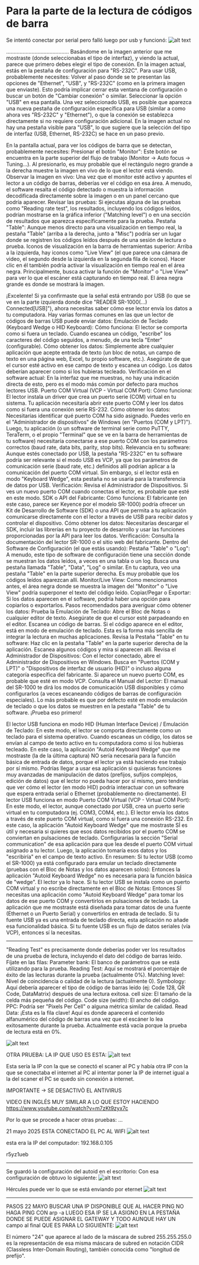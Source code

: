 # Para la parte de la lectura de códigos de barra

Se intentó conectar por serial pero falló luego por usb y funcionó:
![alt text](10.png)




..........................................
Basándome en la imagen anterior que me mostraste (donde seleccionabas el tipo de interfaz), y viendo la actual, parece que primero debes elegir el tipo de conexión.
En la imagen actual, estás en la pestaña de configuración para "RS-232C".
Para usar USB, probablemente necesites:
Volver al paso donde se te presentan las opciones de "Ethernet", "USB", y "RS-232C" (como en la primera imagen que enviaste). Esto podría implicar cerrar esta ventana de configuración o buscar un botón de "Cambiar conexión" o similar.
Seleccionar la opción "USB" en esa pantalla.
Una vez seleccionado USB, es posible que aparezca una nueva pestaña de configuración específica para USB (similar a como ahora ves "RS-232C" y "Ethernet"), o que la conexión se establezca directamente si no requiere configuración adicional.
En la imagen actual no hay una pestaña visible para "USB", lo que sugiere que la selección del tipo de interfaz (USB, Ethernet, RS-232C) se hace en un paso previo.


En la pantalla actual, para ver los códigos de barra que se detectan, probablemente necesites:
Presionar el botón "Monitor": Este botón se encuentra en la parte superior del flujo de trabajo (Monitor -> Auto focus -> Tuning...). Al presionarlo, es muy probable que el rectángulo negro grande a la derecha muestre la imagen en vivo de lo que el lector está viendo.
Observar la imagen en vivo: Una vez que el monitor esté activo y apuntes el lector a un código de barras, deberías ver el código en esa área. A menudo, el software resalta el código detectado o muestra la información decodificada directamente sobre la imagen o en un panel cercano que podría aparecer.
Revisar las pruebas: Si ejecutas alguna de las pruebas como "Reading rate test", los resultados, incluyendo los códigos leídos, podrían mostrarse en la gráfica inferior ("Matching level") o en una sección de resultados que aparezca específicamente para la prueba.
Pestaña "Table": Aunque menos directo para una visualización en tiempo real, la pestaña "Table" (arriba a la derecha, junto a "Misc") podría ser un lugar donde se registren los códigos leídos después de una sesión de lectura o prueba.
Iconos de visualización en la barra de herramientas superior: Arriba a la izquierda, hay iconos como "Live View" (el que parece una cámara de video, el segundo desde la izquierda en la segunda fila de iconos). Hacer clic en él también podría activar la visualización en tiempo real en el área negra.
Principalmente, busca activar la función de "Monitor" o "Live View" para ver lo que el escáner está capturando en tiempo real. El área negra grande es donde se mostrará la imagen.


¡Excelente! Si ya confirmaste que la señal está entrando por USB (lo que se ve en la parte izquierda donde dice "READER SR-1000(...) Connected[USB]"), ahora necesitas saber cómo ese lector envía los datos a tu computadora.
Hay varias formas comunes en las que un lector de códigos de barras USB puede enviar datos:
Emulación de Teclado (Keyboard Wedge o HID Keyboard):
Cómo funciona: El lector se comporta como si fuera un teclado. Cuando escanea un código, "escribe" los caracteres del código seguidos, a menudo, de una tecla "Enter" (configurable).
Cómo obtener los datos: Simplemente abre cualquier aplicación que acepte entrada de texto (un bloc de notas, un campo de texto en una página web, Excel, tu propio software, etc.). Asegúrate de que el cursor esté activo en ese campo de texto y escanea un código. Los datos deberían aparecer como si los hubieras tecleado.
Verificación en el software actual: En la interfaz que me muestras, no hay una indicación directa de esto, pero es el modo más común por defecto para muchos lectores USB.
Puerto COM Virtual (VCP - Virtual COM Port):
Cómo funciona: El lector instala un driver que crea un puerto serie (COM) virtual en tu sistema. Tu aplicación necesitaría abrir este puerto COM y leer los datos como si fuera una conexión serie RS-232.
Cómo obtener los datos:
Necesitarías identificar qué puerto COM ha sido asignado. Puedes verlo en el "Administrador de dispositivos" de Windows (en "Puertos (COM y LPT)").
Luego, tu aplicación (o un software de terminal serie como PuTTY, TeraTerm, o el propio "Terminal" que se ve en la barra de herramientas de tu software) necesitaría conectarse a ese puerto COM con los parámetros correctos (baud rate, data bits, parity, stop bits).
Relevancia en tu software: Aunque estés conectado por USB, la pestaña "RS-232C" en tu software podría ser relevante si el modo USB es VCP, ya que los parámetros de comunicación serie (baud rate, etc.) definidos allí podrían aplicar a la comunicación del puerto COM virtual. Sin embargo, si el lector está en modo "Keyboard Wedge", esta pestaña no se usaría para la transferencia de datos por USB.
Verificación: Revisa el Administrador de Dispositivos. Si ves un nuevo puerto COM cuando conectas el lector, es probable que esté en este modo.
SDK o API del Fabricante:
Cómo funciona: El fabricante (en este caso, parece ser Keyence por el modelo SR-1000) podría ofrecer un Kit de Desarrollo de Software (SDK) o una API que permita a tu aplicación comunicarse directamente con el lector a través de USB para recibir datos y controlar el dispositivo.
Cómo obtener los datos: Necesitarías descargar el SDK, incluir las librerías en tu proyecto de desarrollo y usar las funciones proporcionadas por la API para leer los datos.
Verificación: Consulta la documentación del lector SR-1000 o el sitio web del fabricante.
Dentro del Software de Configuración (el que estás usando):
Pestaña "Table" o "Log": A menudo, este tipo de software de configuración tiene una sección donde se muestran los datos leídos, a veces en una tabla o un log. Busca una pestaña llamada "Table", "Data", "Log" o similar. En tu captura, veo una pestaña "Table" en la parte superior derecha. Es muy probable que los códigos leídos aparezcan allí.
Monitor/Live View: Como mencionamos antes, el área negra donde se muestra la imagen del "Monitor" o "Live View" podría superponer el texto del código leído.
Copiar/Pegar o Exportar: Si los datos aparecen en el software, podría haber una opción para copiarlos o exportarlos.
Pasos recomendados para averiguar cómo obtener los datos:
Prueba la Emulación de Teclado:
Abre el Bloc de Notas o cualquier editor de texto.
Asegúrate de que el cursor esté parpadeando en el editor.
Escanea un código de barras.
Si el código aparece en el editor, está en modo de emulación de teclado. Esta es la forma más sencilla de integrar la lectura en muchas aplicaciones.
Revisa la Pestaña "Table" en tu software:
Haz clic en la pestaña "Table" en la parte superior derecha de la aplicación.
Escanea algunos códigos y mira si aparecen allí.
Revisa el Administrador de Dispositivos:
Con el lector conectado, abre el Administrador de Dispositivos en Windows.
Busca en "Puertos (COM y LPT)" o "Dispositivos de interfaz de usuario (HID)" o incluso alguna categoría específica del fabricante. Si aparece un nuevo puerto COM, es probable que esté en modo VCP.
Consulta el Manual del Lector:
El manual del SR-1000 te dirá los modos de comunicación USB disponibles y cómo configurarlos (a veces escaneando códigos de barras de configuración especiales).
Lo más probable es que por defecto esté en modo emulación de teclado o que los datos se muestren en la pestaña "Table" de tu software. ¡Prueba eso primero!


El lector USB funciona en modo HID (Human Interface Device) / Emulación de Teclado:
En este modo, el lector se comporta directamente como un teclado para el sistema operativo.
Cuando escaneas un código, los datos se envían al campo de texto activo en tu computadora como si los hubieras tecleado.
En este caso, la aplicación "Autoid Keyboard Wedge" que me mostraste (la de la última captura) NO sería necesaria para la función básica de entrada de datos, porque el lector ya está haciendo ese trabajo por sí mismo.
Podrías llegar a usar esa aplicación si quisieras funciones muy avanzadas de manipulación de datos (prefijos, sufijos complejos, edición de datos) que el lector no pueda hacer por sí mismo, pero tendrías que ver cómo el lector (en modo HID) podría interactuar con un software que espera entrada serial o Ethernet (probablemente no directamente).
El lector USB funciona en modo Puerto COM Virtual (VCP - Virtual COM Port):
En este modo, el lector, aunque conectado por USB, crea un puerto serie virtual en tu computadora (ej. COM3, COM4, etc.).
El lector envía los datos a través de este puerto COM virtual, como si fuera una conexión RS-232.
En este caso, la aplicación "Autoid Keyboard Wedge" que me mostraste SÍ es útil y necesaria si quieres que esos datos recibidos por el puerto COM se conviertan en pulsaciones de teclado.
Configurarías la sección "Serial communication" de esa aplicación para que lea desde el puerto COM virtual asignado a tu lector. Luego, la aplicación tomaría esos datos y los "escribiría" en el campo de texto activo.
En resumen:
Si tu lector USB (como el SR-1000) ya está configurado para emular un teclado directamente (pruebas con el Bloc de Notas y los datos aparecen solos): Entonces la aplicación "Autoid Keyboard Wedge" no es necesaria para la función básica de "wedge". El lector ya lo hace.
Si tu lector USB se instala como un puerto COM virtual y no escribe directamente en el Bloc de Notas: Entonces SÍ necesitas una aplicación como "Autoid Keyboard Wedge" para tomar los datos de ese puerto COM y convertirlos en pulsaciones de teclado.
La aplicación que me mostraste está diseñada para tomar datos de una fuente (Ethernet o un Puerto Serial) y convertirlos en entrada de teclado. Si tu fuente USB ya es una entrada de teclado directa, esta aplicación no añade esa funcionalidad básica. Si tu fuente USB es un flujo de datos seriales (vía VCP), entonces sí la necesitas.




-------------------------------------------------
"Reading Test" es precisamente donde deberías poder ver los resultados de una prueba de lectura, incluyendo el dato del código de barras leído.
Fíjate en las filas:
Parameter bank: El banco de parámetros que se está utilizando para la prueba.
Reading Test: Aquí se mostrará el porcentaje de éxito de las lecturas durante la prueba (actualmente 0%).
Matching level: Nivel de coincidencia o calidad de la lectura (actualmente 0).
Symbology: Aquí debería aparecer el tipo de código de barras leído (ej: Code 128, QR Code, DataMatrix) después de una lectura exitosa.
cell size: El tamaño de la celda más pequeña del código.
Code size (width): El ancho del código.
PPC: Podría ser "Pixels Per Cell" o alguna métrica similar de calidad.
Read Data: ¡Esta es la fila clave! Aquí es donde aparecerá el contenido alfanumérico del código de barras una vez que el escáner lo lea exitosamente durante la prueba. Actualmente está vacía porque la prueba de lectura está en 0%.

![alt text](11.png)


OTRA PRUEBA:
LA IP QUE USO ES ESTA:
![alt text](12.png)

Esta sería la IP con la que se conectó el scaner al PC y había otra IP con la que se conectaba el internet al PC al intentar poner la IP de internet igual a la del scaner el PC se quedo sin conexión a internet.


IMPORTANTE -> SE DESACTIVÒ EL ANTIVIRUS



VIDEO EN INGLÉS MUY SIMILAR A LO QUE ESTOY HACIENDO
https://www.youtube.com/watch?v=m7zKt9zyx7c


Por lo que se procede a hacer otras pruebas:
...

21 mayo 2025
ESTA CONECTADO EL PC AL WIFI
![alt text](13.png)

esta era la IP del computador:
192.168.0.105 

r5yz1ueb


---------------------------------
Se guardó la configuración del autoid en el escritorio:
Con esa configuración de obtuvo lo siguiente: 
![alt text](14.png)

Hércules puede ver lo que se está enviando por eternet
![alt text](15.png)

---------------------------------------------------------
PASOS 22 MAYO
BUSCAR UNA IP DISPONIBLE QUE AL HACER PING NO HAGA PING
CON arp -a
LUEGO ESA IP SE LA ASIGNO EN LA PESTAÑA DONDE SE PUEDE ASIGNAR EL GATEWAY Y TODO 
AUNQUE HAY UN campo al final QUE ES PARA LO SIGUIENTE:
![alt text](16.png)

El número "24" que aparece al lado de la máscara de subred 255.255.255.0 es la representación de esa misma máscara de subred en notación CIDR (Classless Inter-Domain Routing), también conocida como "longitud de prefijo".